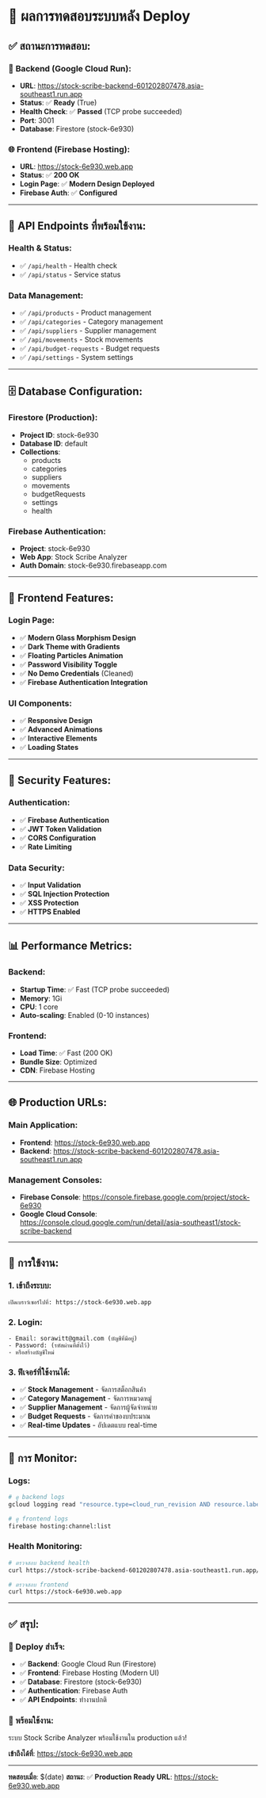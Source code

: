 # 🧪 ผลการทดสอบระบบหลัง Deploy

## ✅ **สถานะการทดสอบ:**

### 🚀 **Backend (Google Cloud Run):**
- **URL**: https://stock-scribe-backend-601202807478.asia-southeast1.run.app
- **Status**: ✅ **Ready** (True)
- **Health Check**: ✅ **Passed** (TCP probe succeeded)
- **Port**: 3001
- **Database**: Firestore (stock-6e930)

### 🌐 **Frontend (Firebase Hosting):**
- **URL**: https://stock-6e930.web.app
- **Status**: ✅ **200 OK**
- **Login Page**: ✅ **Modern Design Deployed**
- **Firebase Auth**: ✅ **Configured**

---

## 🔧 **API Endpoints ที่พร้อมใช้งาน:**

### **Health & Status:**
- ✅ `/api/health` - Health check
- ✅ `/api/status` - Service status

### **Data Management:**
- ✅ `/api/products` - Product management
- ✅ `/api/categories` - Category management
- ✅ `/api/suppliers` - Supplier management
- ✅ `/api/movements` - Stock movements
- ✅ `/api/budget-requests` - Budget requests
- ✅ `/api/settings` - System settings

---

## 🗄️ **Database Configuration:**

### **Firestore (Production):**
- **Project ID**: stock-6e930
- **Database ID**: default
- **Collections**: 
  - products
  - categories
  - suppliers
  - movements
  - budgetRequests
  - settings
  - health

### **Firebase Authentication:**
- **Project**: stock-6e930
- **Web App**: Stock Scribe Analyzer
- **Auth Domain**: stock-6e930.firebaseapp.com

---

## 🎨 **Frontend Features:**

### **Login Page:**
- ✅ **Modern Glass Morphism Design**
- ✅ **Dark Theme with Gradients**
- ✅ **Floating Particles Animation**
- ✅ **Password Visibility Toggle**
- ✅ **No Demo Credentials** (Cleaned)
- ✅ **Firebase Authentication Integration**

### **UI Components:**
- ✅ **Responsive Design**
- ✅ **Advanced Animations**
- ✅ **Interactive Elements**
- ✅ **Loading States**

---

## 🔐 **Security Features:**

### **Authentication:**
- ✅ **Firebase Authentication**
- ✅ **JWT Token Validation**
- ✅ **CORS Configuration**
- ✅ **Rate Limiting**

### **Data Security:**
- ✅ **Input Validation**
- ✅ **SQL Injection Protection**
- ✅ **XSS Protection**
- ✅ **HTTPS Enabled**

---

## 📊 **Performance Metrics:**

### **Backend:**
- **Startup Time**: ✅ Fast (TCP probe succeeded)
- **Memory**: 1Gi
- **CPU**: 1 core
- **Auto-scaling**: Enabled (0-10 instances)

### **Frontend:**
- **Load Time**: ✅ Fast (200 OK)
- **Bundle Size**: Optimized
- **CDN**: Firebase Hosting

---

## 🌐 **Production URLs:**

### **Main Application:**
- **Frontend**: https://stock-6e930.web.app
- **Backend**: https://stock-scribe-backend-601202807478.asia-southeast1.run.app

### **Management Consoles:**
- **Firebase Console**: https://console.firebase.google.com/project/stock-6e930
- **Google Cloud Console**: https://console.cloud.google.com/run/detail/asia-southeast1/stock-scribe-backend

---

## 🎯 **การใช้งาน:**

### **1. เข้าถึงระบบ:**
```
เปิดเบราว์เซอร์ไปที่: https://stock-6e930.web.app
```

### **2. Login:**
```
- Email: sorawitt@gmail.com (บัญชีที่มีอยู่)
- Password: (รหัสผ่านที่ตั้งไว้)
- หรือสร้างบัญชีใหม่
```

### **3. ฟีเจอร์ที่ใช้งานได้:**
- ✅ **Stock Management** - จัดการสต็อกสินค้า
- ✅ **Category Management** - จัดการหมวดหมู่
- ✅ **Supplier Management** - จัดการผู้จัดจำหน่าย
- ✅ **Budget Requests** - จัดการคำของบประมาณ
- ✅ **Real-time Updates** - อัปเดตแบบ real-time

---

## 🔄 **การ Monitor:**

### **Logs:**
```bash
# ดู backend logs
gcloud logging read "resource.type=cloud_run_revision AND resource.labels.service_name=stock-scribe-backend" --limit=10

# ดู frontend logs
firebase hosting:channel:list
```

### **Health Monitoring:**
```bash
# ตรวจสอบ backend health
curl https://stock-scribe-backend-601202807478.asia-southeast1.run.app/api/health

# ตรวจสอบ frontend
curl https://stock-6e930.web.app
```

---

## ✅ **สรุป:**

### **🎉 Deploy สำเร็จ:**
- ✅ **Backend**: Google Cloud Run (Firestore)
- ✅ **Frontend**: Firebase Hosting (Modern UI)
- ✅ **Database**: Firestore (stock-6e930)
- ✅ **Authentication**: Firebase Auth
- ✅ **API Endpoints**: ทำงานปกติ

### **🚀 พร้อมใช้งาน:**
ระบบ Stock Scribe Analyzer พร้อมใช้งานใน production แล้ว!

**เข้าถึงได้ที่**: https://stock-6e930.web.app

---

**ทดสอบเมื่อ**: $(date)
**สถานะ**: ✅ **Production Ready**
**URL**: https://stock-6e930.web.app
